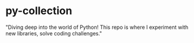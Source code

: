 # py-collection
"Diving deep into the world of Python! This repo is where I experiment with new libraries, solve coding challenges."
